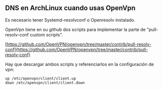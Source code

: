DNS en ArchLinux cuando usas OpenVpn
------------------------------------

Es necesario tener Systemd-resolvconf o Openresolv instalado.

OpenVpn tiene en su github dos scripts para implementar la parte de "pull-resolv-conf custom scripts".

[https://github.com/OpenVPN/openvpn/tree/master/contrib/pull-resolv-conf](https://github.com/OpenVPN/openvpn/tree/master/contrib/pull-resolv-conf)

Hay que descargar ambos scripts y referenciarlos en la configuración de vpn:
```
up /etc/openvpn/client/client.up
down /etc/openvpn/client/client.down
```